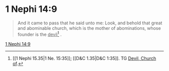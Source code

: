 # 1 Nephi 14:9

> And it came to pass that he said unto me: Look, and behold that great and abominable church, which is the mother of abominations, whose founder is the <u>devil</u>[^a] .

[1 Nephi 14:9](https://www.churchofjesuschrist.org/study/scriptures/bofm/1-ne/14?lang=eng&id=p9#p9)


[^a]: [[1 Nephi 15.35|1 Ne. 15:35]]; [[D&C 1.35|D&C 1:35]]. TG [Devil, Church of](https://www.churchofjesuschrist.org/study/scriptures/tg/devil-church-of?lang=eng).
